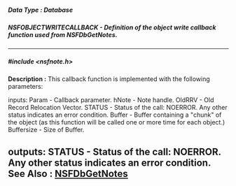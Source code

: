 ##### Data Type : Database
##### NSFOBJECTWRITECALLBACK - Definition of the object write callback function used from NSFDbGetNotes.
---
##### #include <nsfnote.h>
**Description :**
This callback function is implemented with the following parameters:  

inputs:
Param - Callback parameter.
hNote - Note handle.
OldRRV - Old  Record Relocation Vector. 
STATUS - Status of the call: NOERROR. Any other status indicates an error 
condition.
Buffer - Buffer containing a "chunk" of the object (as this function will be 
called one or more time for each object.)
Buffersize - Size of Buffer.

outputs: 
STATUS - Status of the call: NOERROR. Any other status indicates an error 
condition.
**See Also :**
[NSFDbGetNotes](D:/md_files/NSFDbGetNotes.md)
---
